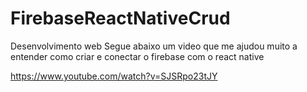 # FirebaseReactNativeCrud
Desenvolvimento web
Segue abaixo um video que me ajudou muito a entender como criar e conectar o firebase com  o react native

https://www.youtube.com/watch?v=SJSRpo23tJY
